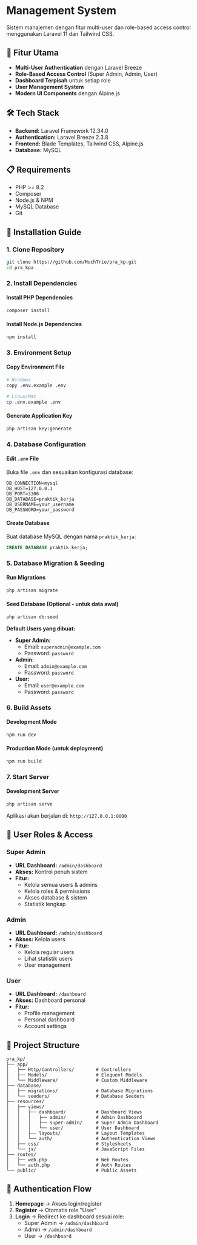 # Management System

Sistem manajemen dengan fitur multi-user dan role-based access control menggunakan Laravel 11 dan Tailwind CSS.

## 🚀 Fitur Utama

- **Multi-User Authentication** dengan Laravel Breeze
- **Role-Based Access Control** (Super Admin, Admin, User)
- **Dashboard Terpisah** untuk setiap role
- **User Management System** 
- **Modern UI Components** dengan Alpine.js


## 🛠️ Tech Stack

- **Backend:** Laravel Framework 12.34.0
- **Authentication:** Laravel Breeze 2.3.8
- **Frontend:** Blade Templates, Tailwind CSS, Alpine.js
- **Database:** MySQL

## 📋 Requirements

- PHP >= 8.2
- Composer
- Node.js & NPM
- MySQL Database
- Git

## 🔧 Installation Guide

### 1. Clone Repository

```bash
git clone https://github.com/MuchTrie/pra_kp.git
cd pra_kpa
```

### 2. Install Dependencies

#### Install PHP Dependencies
```bash
composer install
```

#### Install Node.js Dependencies
```bash
npm install
```

### 3. Environment Setup

#### Copy Environment File
```bash
# Windows
copy .env.example .env

# Linux/Mac
cp .env.example .env
```

#### Generate Application Key
```bash
php artisan key:generate
```

### 4. Database Configuration

#### Edit `.env` File
Buka file `.env` dan sesuaikan konfigurasi database:

```env
DB_CONNECTION=mysql
DB_HOST=127.0.0.1
DB_PORT=3306
DB_DATABASE=praktik_kerja
DB_USERNAME=your_username
DB_PASSWORD=your_password
```

#### Create Database
Buat database MySQL dengan nama `praktik_kerja`:

```sql
CREATE DATABASE praktik_kerja;
```

### 5. Database Migration & Seeding

#### Run Migrations
```bash
php artisan migrate
```

#### Seed Database (Optional - untuk data awal)
```bash
php artisan db:seed
```

**Default Users yang dibuat:**
- **Super Admin:** 
  - Email: `superadmin@example.com`
  - Password: `password`
- **Admin:** 
  - Email: `admin@example.com`
  - Password: `password`
- **User:** 
  - Email: `user@example.com`
  - Password: `password`

### 6. Build Assets

#### Development Mode
```bash
npm run dev
```

#### Production Mode (untuk deployment)
```bash
npm run build
```

### 7. Start Server

#### Development Server
```bash
php artisan serve
```

Aplikasi akan berjalan di: `http://127.0.0.1:8000`

## 🎯 User Roles & Access

### Super Admin
- **URL Dashboard:** `/admin/dashboard`
- **Akses:** Kontrol penuh sistem
- **Fitur:** 
  - Kelola semua users & admins
  - Kelola roles & permissions
  - Akses database & sistem
  - Statistik lengkap

### Admin
- **URL Dashboard:** `/admin/dashboard`
- **Akses:** Kelola users
- **Fitur:**
  - Kelola regular users
  - Lihat statistik users
  - User management

### User
- **URL Dashboard:** `/dashboard`
- **Akses:** Dashboard personal
- **Fitur:**
  - Profile management
  - Personal dashboard
  - Account settings

## 📁 Project Structure

```
pra_kp/
├── app/
│   ├── Http/Controllers/        # Controllers
│   ├── Models/                  # Eloquent Models
│   └── Middleware/              # Custom Middleware
├── database/
│   ├── migrations/              # Database Migrations
│   └── seeders/                 # Database Seeders
├── resources/
│   ├── views/
│   │   ├── dashboard/           # Dashboard Views
│   │   │   ├── admin/           # Admin Dashboard
│   │   │   ├── super-admin/     # Super Admin Dashboard
│   │   │   └── user/            # User Dashboard
│   │   ├── layouts/             # Layout Templates
│   │   └── auth/                # Authentication Views
│   ├── css/                     # Stylesheets
│   └── js/                      # JavaScript Files
├── routes/
│   ├── web.php                  # Web Routes
│   └── auth.php                 # Auth Routes
└── public/                      # Public Assets
```

## 🔐 Authentication Flow

1. **Homepage** → Akses login/register
2. **Register** → Otomatis role "User"
3. **Login** → Redirect ke dashboard sesuai role:
   - Super Admin → `/admin/dashboard`
   - Admin → `/admin/dashboard`
   - User → `/dashboard`



